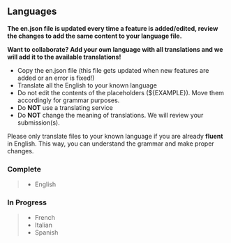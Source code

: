 ## Languages

**The en.json file is updated every time a feature is added/edited, review the changes to add the same content to your language file.**

**Want to collaborate? Add your own language with all translations and we will add it to the available translations!**
- Copy the en.json file (this file gets updated when new features are added or an error is fixed!)
- Translate all the English to your known language
- Do not edit the contents of the placeholders (${EXAMPLE}). Move them accordingly for grammar purposes.
- Do **NOT** use a translating service
- Do **NOT** change the meaning of translations. We will review your submission(s).

Please only translate files to your known language if you are already **fluent** in English. This way, you can understand the grammar and make proper changes.

### Complete
> - English

### In Progress
> - French
> - Italian
> - Spanish
